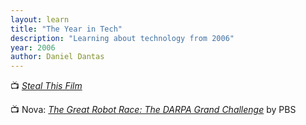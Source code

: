 ```yaml
---
layout: learn
title: "The Year in Tech"
description: "Learning about technology from 2006"
year: 2006
author: Daniel Dantas
---
```


📺 [_Steal This Film_](https://en.wikipedia.org/wiki/Steal_This_Film) <!-- 8/18/2016 -->

📺 Nova: [_The Great Robot Race: The DARPA Grand Challenge_](https://www.pbs.org/wgbh/nova/darpa/) by PBS <!-- 4/19/2016 -->

